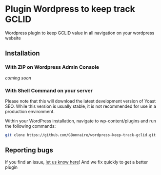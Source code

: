 # Plugin Wordpress to keep track GCLID
Wordpress plugin to keep GCLID value in all navigation on your wordpress website

## Installation
### With ZIP on Wordpress Admin Console
*coming soon*

### With Shell Command on your server
Please note that this will download the latest development version of Yoast SEO. While this version is usually stable, it is not recommended for use in a production environment.

Within your WordPress installation, navigate to wp-content/plugins and run the following commands:

```bash
git clone https://github.com/GBonnaire/wordpress-keep-track-gclid.git
```

## Reporting bugs
If you find an issue, [let us know here](https://github.com/GBonnaire/wordpress-keep-track-gclid/issue)! And we fix quickly to get a better plugin 
